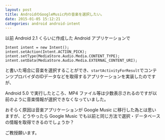 ```yaml
---
layout: post
title: AndroidのGoogleMusic内の音楽を選択したい。
date: 2015-01-05 15:12:21
categories: android android-intent
---
```

<!-- {% raw %} -->
<p>以前 Android 2.1 くらいに作成した Android アプリケーションで</p>

<pre><code>Intent intent = new Intent();
intent.setAction(Intent.ACTION_PICK);
intent.setType(MediaStore.Audio.Media.CONTENT_TYPE);
intent.setData(MediaStore.Audio.Media.EXTERNAL_CONTENT_URI);
</code></pre>

<p>と書いた場合に音楽を選択することができ、<code>startActivityForResult</code>でコンテンツプロバイダのIDデータなどを取得するアプリケーションを実装したのですが、</p>

<p>Android 5.0 で実行したところ、MP4 ファイル等は少数表示されるのですが以前のように音楽情報が選択できなくなっていました。</p>

<p>おそらく原因は音楽アプリケーションが Google Music に移行した為とは思いますが、どうやったら Google Music でも以前と同じ方法で選択・データベースの情報を取得できるのでしょうか？</p>

<p>ご教授願います。</p>
<!-- {% endraw %} -->
